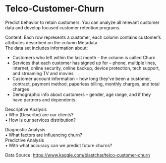 # Telco-Customer-Churn
Predict behavior to retain customers. You can analyze all relevant customer data and develop focused customer retention programs.


Content: 
Each row represents a customer, each column contains customer’s attributes described on the column Metadata. <br />
The data set includes information about: <br />
* Customers who left within the last month – the column is called Churn <br />
* Services that each customer has signed up for – phone, multiple lines, internet, online security, online backup, device protection, tech support, and streaming TV and movies <br />
* Customer account information – how long they’ve been a customer, contract, payment method, paperless billing, monthly charges, and total charges <br />
* Demographic info about customers – gender, age range, and if they have partners and dependents <br />

Descriptive Analysis <br />
•	Who (Describe) are our clients? <br />
•	How is our services distribution? <br />


Diagnostic Analysis <br />
•	What factors are influencing churn?  <br />
Predictive Analysis <br />
•	With what accuracy can we predict future churns? <br />

Data Source: https://www.kaggle.com/blastchar/telco-customer-churn
